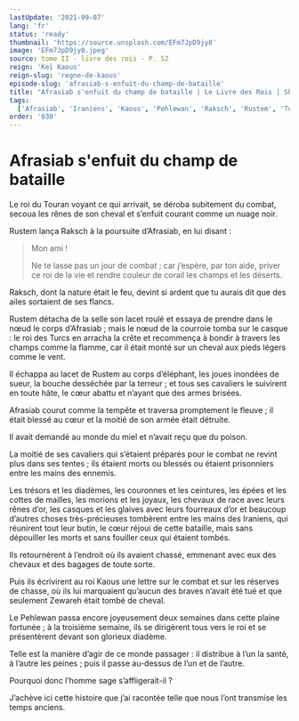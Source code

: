 ```yaml
---
lastUpdate: '2021-09-07'
lang: 'fr'
status: 'ready'
thumbnail: 'https://source.unsplash.com/EFm7JpD9jy8'
image: 'EFm7JpD9jy8.jpeg'
source: tome II - livre des rois - P. 52
reign: 'Keï Kaous'
reign-slug: 'regne-de-kaous'
episode-slug: 'afrasiab-s-enfuit-du-champ-de-bataille'
title: "Afrasiab s'enfuit du champ de bataille | Le Livre des Rois | Shâhnâmeh"
tags:
  ['Afrasiab', 'Iraniens', 'Kaous', 'Pehlewan', 'Raksch', 'Rustem', 'Touran', 'Turcs', 'Zewareh']
order: '030'
---
```


<!-- LTeX: language=fr -->

# Afrasiab s'enfuit du champ de bataille

Le roi du Touran voyant ce qui arrivait, se déroba subitement du combat, secoua les rênes de son cheval et s’enfuit courant comme un nuage noir.

Rustem lança Raksch à la poursuite d’Afrasiab, en lui disant :

> Mon ami !
>
> Ne te lasse pas un jour de combat ; car j’espère, par ton aide, priver ce roi de la vie et rendre couleur de corail les champs et les déserts.

Raksch, dont la nature était le feu, devint si ardent que tu aurais dit que des ailes sortaient de ses flancs.

Rustem détacha de la selle son lacet roulé et essaya de prendre dans le nœud le corps d’Afrasiab ; mais le nœud de la courroie tomba sur le casque : le roi des Turcs en arracha la crête et recommença à bondir à travers les champs comme la flamme, car il était monté sur un cheval aux pieds légers comme le vent.

Il échappa au lacet de Rustem au corps d’éléphant, les joues inondées de sueur, la bouche desséchée par la terreur ; et tous ses cavaliers le suivirent en toute hâte, le cœur abattu et n’ayant que des armes brisées.

Afrasiab courut comme la tempête et traversa promptement le fleuve ; il était blessé au cœur et la moitié de son armée était détruite.

Il avait demandé au monde du miel et n’avait reçu que du poison.

La moitié de ses cavaliers qui s’étaient préparés pour le combat ne revint plus dans ses tentes ; ils étaient morts ou blessés ou étaient prisonniers entre les mains des ennemis.

Les trésors et les diadèmes, les couronnes et les ceintures, les épées et les cottes de mailles, les morions et les joyaux, les chevaux de race avec leurs rênes d’or, les casques et les glaives avec leurs fourreaux d’or et beaucoup d’autres choses très-précieuses tombèrent entre les mains des Iraniens, qui réunirent tout leur butin, le cœur réjoui de cette bataille, mais sans dépouiller les morts et sans fouiller ceux qui étaient tombés.

Ils retournèrent à l’endroit où ils avaient chassé, emmenant avec eux des chevaux et des bagages de toute sorte.

Puis ils écrivirent au roi Kaous une lettre sur le combat et sur les réserves de chasse, où ils lui marquaient qu’aucun des braves n’avait été tué et que seulement Zewareh était tombé de cheval.

Le Pehlewan passa encore joyeusement deux semaines dans cette plaine fortunée ; à la troisième semaine, ils se dirigèrent tous vers le roi et se présentèrent devant son glorieux diadème.

Telle est la manière d’agir de ce monde passager : il distribue à l’un la santé, à l’autre les peines ; puis il passe au-dessus de l’un et de l’autre.

Pourquoi donc l’homme sage s’affligerait-il ?

J’achève ici cette histoire que j’ai racontée telle que nous l’ont transmise les temps anciens.
